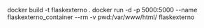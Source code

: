 docker build -t flaskexterno .
docker run -d -p 5000:5000 --name flaskexterno_container --rm -v pwd:/var/www/html/ flaskexterno
